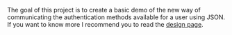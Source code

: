 The goal of this project is to create a basic demo of the new way of
communicating the authentication methods available for a user using JSON. If
you want to know more I recommend you to read the
[design page](https://github.com/SSSD/sssd.io/pull/79).
